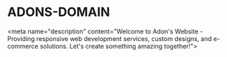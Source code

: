 # ADONS-DOMAIN
&lt;meta name="description" content="Welcome to Adon's Website - Providing responsive web development services, custom designs, and e-commerce solutions. Let's create something amazing together!">
